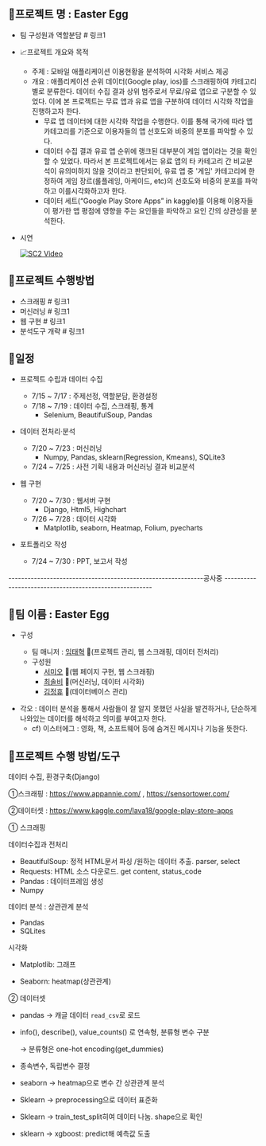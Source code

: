 ## :white_square_button:프로젝트 명 : Easter Egg

- 팀 구성원과 역할분담 # 링크1
- :chart_with_upwards_trend:프로젝트 개요와 목적
  - 주제 : 모바일 애플리케이션 이용현황을 분석하여 시각화 서비스 제공
  - 개요 : 애플리케이션 순위 데이터(Google play, ios)를 스크래핑하여 카테고리 별로 분류한다. 데이터 수집 결과 상위 범주로서 무료/유료 앱으로 구분할 수 있었다. 이에 본 프로젝트는 무료 앱과 유료 앱을 구분하여 데이터 시각화 작업을 진행하고자 한다. 
    - 무료 앱 데이터에 대한 시각화 작업을 수행한다. 이를 통해 국가에 따라 앱 카테고리를 기준으로 이용자들의 앱 선호도와 비중의 분포를 파악할 수 있다. 
    - 데이터 수집 결과 유료 앱 순위에 랭크된 대부분이 게임 앱이라는 것을 확인할 수 있었다. 따라서 본 프로젝트에서는 유료 앱의 타 카테고리 간 비교분석이 유의미하지 않을 것이라고 판단되어, 유료 앱 중 '게임' 카테고리에 한정하여 게임 장르(롤플레잉, 아케이드, etc)의 선호도와 비중의 분포를 파악하고 이를시각화하고자 한다. 
    - 데이터 세트(“Google Play Store Apps” in kaggle)를 이용해 이용자들이 평가한 앱 평점에 영향을 주는 요인들을 파악하고 요인 간의 상관성을 분석한다. 

- 시연

  [![SC2 Video](https://img.youtube.com/vi/p70Zis63m28/0.jpg)](https://www.youtube.com/watch?v=p70Zis63m28)



## :white_square_button:프로젝트 수행방법

* 스크래핑 # 링크1
* 머신러닝 # 링크1
* 웹 구현 # 링크1
* 분석도구 개략 # 링크1

## :white_square_button:일정

- 프로젝트 수립과 데이터 수집

  - 7/15 ~ 7/17 : 주제선정, 역할분담, 환경설정
  - 7/18 ~ 7/19 : 데이터 수집, 스크래핑, 통계
    - Selenium, BeautifulSoup, Pandas

- 데이터 전처리·분석

  - 7/20 ~ 7/23 : 머신러닝
    - Numpy, Pandas, sklearn(Regression, Kmeans), SQLite3
  - 7/24 ~ 7/25 : 사전 기획 내용과 머신러닝 결과 비교분석

- 웹 구현

  - 7/20 ~ 7/30 : 웹서버 구현
    - Django, Html5, Highchart
  - 7/26 ~ 7/28 : 데이터 시각화
    - Matplotlib, seaborn, Heatmap, Folium, pyecharts

- 포트폴리오 작성 

  - 7/24 ~ 7/30 : PPT, 보고서 작성













-------------------------------------------------------------공사중 -------------------------------------------------------



## :white_square_button:팀 이름 : Easter Egg

- 구성

  - 팀 매니저 : [임태혁](https://github.com/creamcheesesteak) :link:(프로젝트 관리, 웹 스크래핑, 데이터 전처리)
  - 구성원
    - [서미오](https://github.com/mmeooo) :link:(웹 페이지 구현, 웹 스크래핑)
    - [최솔비](https://github.com/SolbiChoi) :link:(머신러닝, 데이터 시각화)
    - [김정휴](https://github.com/aidsfintech) :link:(데이터베이스 관리)

* 각오 : 데이터 분석을 통해서 사람들이 잘 알지 못했던 사실을 발견하거나, 단순하게 나와있는 데이터를 해석하고 의미를 부여고자 한다.
  * cf) 이스터에그 : 영화, 책,  소프트웨어 등에 숨겨진 메시지나 기능을 뜻한다.

## :white_square_button:프로젝트 수행 방법/도구

데이터 수집, 환경구축(Django)

①스크래핑 : https://www.appannie.com/ , https://sensortower.com/

②데이터셋 : https://www.kaggle.com/lava18/google-play-store-apps

 

① 스크래핑

데이터수집과 전처리

- BeautifulSoup: 정적 HTML문서 파싱     /원하는 데이터 추출. parser, select
- Requests: HTML 소스 다운로드. get     content, status_code
- Pandas : 데이터프레임 생성
- Numpy

데이터 분석 : 상관관계 분석

- Pandas
- SQLites

시각화

- Matplotlib:     그래프

- Seaborn: heatmap(상관관계)

② 데이터셋

- pandas → 캐글 데이터 `read_csv`로 로드

- info(), describe(),     value_counts() 로 연속형, 분류형 변수 구분

  → 분류형은 one-hot encoding(get_dummies)

- 종속변수, 독립변수 결정

- seaborn → heatmap으로 변수 간 상관관계     분석

- Sklearn → preprocessing으로 데이터     표준화

- Sklearn →     train_test_split히여 데이터 나눔. shape으로     확인

- sklearn → xgboost: predict해     예측값 도출




